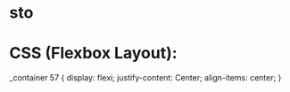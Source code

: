 # sto
# CSS (Flexbox Layout):
_container 57 {
  display: flexi;
  justify-content: Center;
  align-items: center;
}

